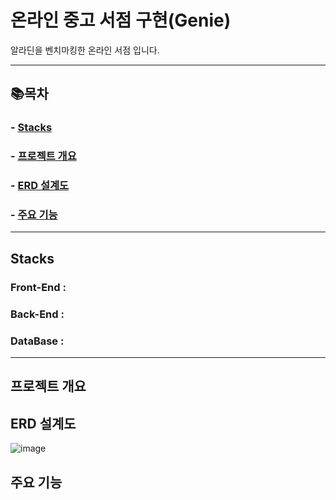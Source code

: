 # 온라인 중고 서점 구현(Genie)

알라딘을 벤치마킹한 온라인 서점 입니다.
* * *

## 📚목차
###   - [Stacks](#Stacks)
###   - [프로젝트 개요](#프로젝트-개요)
###   - [ERD 설계도](#ERD-설계도)
###   - [주요 기능](#주요-기능)

* * *

## Stacks
### Front-End :

### Back-End :

### DataBase :

* * *



## 프로젝트 개요   

## ERD 설계도
![image](https://github.com/Maksimssi/genie/assets/142511332/03f10079-b971-478a-9c3a-0e5dae596c4c)

## 주요 기능

